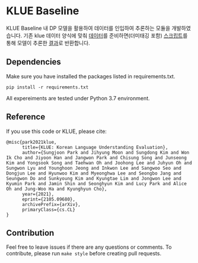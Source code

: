 # KLUE Baseline

KLUE Baseline 내 DP 모델을 활용하여 데이터를 인입하여 추론하는 모듈을 개발하였습니다.
기존 klue 데이터 양식에 맞춰 [데이터](data/03_pos.tsv)를 준비하면(더미태깅 포함) [스크립트](main_tom.ipynb)를 통해 모델이 추론한 [결과](03_DP.tsv)로 반환합니다.

## Dependencies

Make sure you have installed the packages listed in requirements.txt.

```
pip install -r requirements.txt
```

All expereiments are tested under Python 3.7 environment.




## Reference

If you use this code or KLUE, please cite:

```
@misc{park2021klue,
      title={KLUE: Korean Language Understanding Evaluation}, 
      author={Sungjoon Park and Jihyung Moon and Sungdong Kim and Won Ik Cho and Jiyoon Han and Jangwon Park and Chisung Song and Junseong Kim and Yongsook Song and Taehwan Oh and Joohong Lee and Juhyun Oh and Sungwon Lyu and Younghoon Jeong and Inkwon Lee and Sangwoo Seo and Dongjun Lee and Hyunwoo Kim and Myeonghwa Lee and Seongbo Jang and Seungwon Do and Sunkyoung Kim and Kyungtae Lim and Jongwon Lee and Kyumin Park and Jamin Shin and Seonghyun Kim and Lucy Park and Alice Oh and Jung-Woo Ha and Kyunghyun Cho},
      year={2021},
      eprint={2105.09680},
      archivePrefix={arXiv},
      primaryClass={cs.CL}
}
```

## Contribution

Feel free to leave issues if there are any questions or comments. To contribute, please run ``make style`` before creating pull requests.
